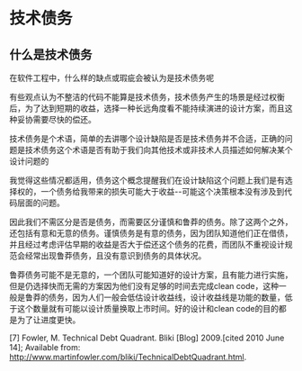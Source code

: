 # 技术债务
## 什么是技术债务
在软件工程中，什么样的缺点或瑕疵会被认为是技术债务呢

有些观点认为不整洁的代码不能算是技术债务，技术债务产生的场景是经过权衡后，为了达到短期的收益，选择一种长远角度看不能持续演进的设计方案，而且这种妥协需要尽快的偿还。

技术债务是个术语，简单的去讲哪个设计缺陷是否是技术债务并不合适，正确的问题是技术债务这个术语是否有助于我们向其他技术或非技术人员描述如何解决某个设计问题的

我觉得这些情况都适用，债务这个概念提醒我们在设计缺陷这个问题上我们是有选择权的，一个债务给我带来的损失可能大于收益--可能这个决策根本没有涉及到代码层面的问题。

因此我们不需区分是否是债务，而需要区分谨慎和鲁莽的债务。除了这两个之外，还包括有意和无意的债务。谨慎债务是有意的债务，因为团队知道他们正在借债，并且经过考虑评估早期的收益是否大于偿还这个债务的花费，而团队不重视设计规范会经常出现鲁莽债务，且没有意识到债务的具体状况。

鲁莽债务可能不是无意的，一个团队可能知道好的设计方案，且有能力进行实施，但是仍选择快而无需的方案因为他们没有足够的时间去完成clean code，这种一般是鲁莽的债务，因为人们一般会低估设计收益线，设计收益线是功能的数量，低于这个数量就有可能以设计质量换取上市时间。好的设计和clean code的目的都是为了让进度更快。



[7] Fowler, M. Technical Debt Quadrant. Bliki [Blog] 2009.[cited 2010 June 14]; Available from:
http://www.martinfowler.com/bliki/TechnicalDebtQuadrant.html.

